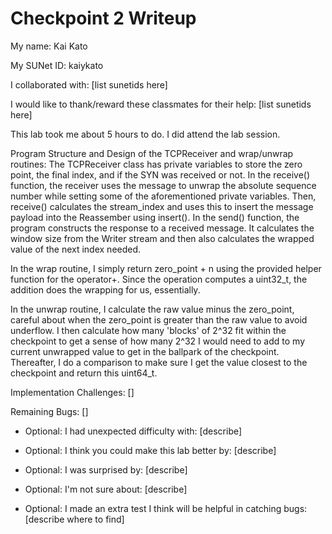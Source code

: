 Checkpoint 2 Writeup
====================

My name: Kai Kato

My SUNet ID: kaiykato

I collaborated with: [list sunetids here]

I would like to thank/reward these classmates for their help: [list sunetids here]

This lab took me about 5 hours to do. I did attend the lab session.

Program Structure and Design of the TCPReceiver and wrap/unwrap routines:
The TCPReceiver class has private variables to store the zero point, the final index, and if the
SYN was received or not. In the receive() function, the receiver uses the message to unwrap
the absolute sequence number while setting some of the aforementioned private variables. 
Then, receive() calculates the stream_index and uses this to insert the message payload into 
the Reassember using insert(). In the send() function, the program constructs the response to a 
received message. It calculates the window size from the Writer stream and then also calculates
the wrapped value of the next index needed. 

In the wrap routine, I simply return zero_point + n using the provided helper function for the 
operator+. Since the operation computes a uint32_t, the addition does the wrapping for us, essentially. 

In the unwrap routine, I calculate the raw value minus the zero_point, careful about when the zero_point is greater than the raw value to avoid underflow. I then calculate how many 'blocks' of 2^32 fit within the checkpoint to get a sense of how many 2^32 I would need to add to my current unwrapped value to get in the ballpark of the checkpoint. Thereafter, I do a comparison to make sure I get the value closest to the checkpoint and return this uint64_t.

Implementation Challenges:
[]

Remaining Bugs:
[]

- Optional: I had unexpected difficulty with: [describe]

- Optional: I think you could make this lab better by: [describe]

- Optional: I was surprised by: [describe]

- Optional: I'm not sure about: [describe]

- Optional: I made an extra test I think will be helpful in catching bugs: [describe where to find]
